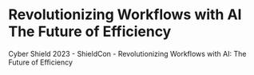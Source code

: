 # Revolutionizing Workflows with AI The Future of Efficiency
Cyber Shield 2023 - ShieldCon - Revolutionizing Workflows with AI: The Future of Efficiency 
